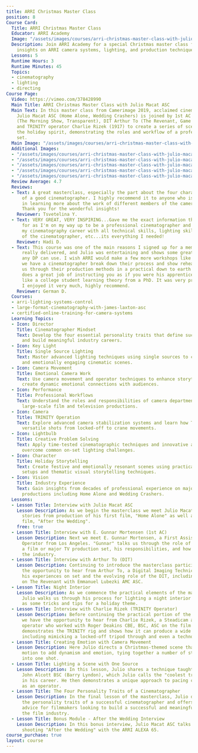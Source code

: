 ```yaml
---
title: ARRI Christmas Master Class
position: 8
Course Card:
  Title: ARRI Christmas Master Class
  Educator: ARRI Academy
  Image: "/assets/images/courses/arri-christmas-master-class-with-julio-macat-asc/arri-christmas-master-class-with-julio-macat-asc.jpg"
  Description: Join ARRI Academy for a special Christmas master class featuring expert
    insights on ARRI camera systems, lighting, and production techniques.
  Lessons: 5
  Runtime Hours: 3
  Runtime Minutes: 45
  Topics:
  - cinematography
  - lighting
  - directing
Course Page:
  Video: https://vimeo.com/378428990
  Main Title: ARRI Christmas Master Class with Julio Macat ASC
  Main Text: In this master class from Camerimage 2019, acclaimed cinematographer
    Julio Macat ASC (Home Alone, Wedding Crashers) is joined by 1st AC E. Gunnar Mortensen
    (The Morning Show, Transparent), DIT Arthur To (The Revenant, Game of Thrones)
    and TRINITY operator Charlie Rizek (1917) to create a series of scenes showcasing
    the holiday spirit, demonstrating the roles and workflow of a professional film
    set.
  Main Image: "/assets/images/courses/arri-christmas-master-class-with-julio-macat-asc/arri-christmas-master-class-with-julio-macat-asc-1.jpg"
  Additional Images:
  - "/assets/images/courses/arri-christmas-master-class-with-julio-macat-asc/arri-christmas-master-class-with-julio-macat-asc-2.jpg"
  - "/assets/images/courses/arri-christmas-master-class-with-julio-macat-asc/arri-christmas-master-class-with-julio-macat-asc-3.jpg"
  - "/assets/images/courses/arri-christmas-master-class-with-julio-macat-asc/arri-christmas-master-class-with-julio-macat-asc-4.jpg"
  - "/assets/images/courses/arri-christmas-master-class-with-julio-macat-asc/arri-christmas-master-class-with-julio-macat-asc-5.jpg"
  - "/assets/images/courses/arri-christmas-master-class-with-julio-macat-asc/arri-christmas-master-class-with-julio-macat-asc-6.jpg"
  Review Average: 4.7
  Reviews:
  - Text: A great masterclass, especially the part about the four characteristics
      of a good cinematographer. I highly recommend it to anyone who is interested
      in learning more about the work of different members of the camera department.
      Thank you for the wonderful insights!
    Reviewer: Tsvetelina Y.
  - Text: VERY GREAT, VERY INSPIRING...Gave me the exact information that I was searching
      for as I'm on my way up to be a professional cinematographer and building up
      my cinematography career with all technical skills, lighting skills, character
      of the cinematographer, etc...its everything I needed!
    Reviewer: Hadi D.
  - Text: This course was one of the main reasons I signed up for a membership. It
      really delivered, and Julio was entertaining and shows some great tips and tricks
      any DP can use. I wish ARRI would make a few more workshops like this where
      we have a cinematographer break down their process and show rehearsals and walk
      us through their production methods in a practical down to earth way. Julio
      does a great job of instructing you as if you were his apprentice, and less
      like a college student learning theory from a PhD. It was very practical and
      I enjoyed it very much, highly recommend.
    Reviewer: German D.
  Courses:
  - arri-lighting-systems-control
  - large-format-cinematography-with-james-laxton-asc
  - certified-online-training-for-camera-systems
  Learning Topics:
  - Icon: Director
    Title: Cinematographer Mindset
    Text: Develop the four essential personality traits that define successful cinematographers
      and build meaningful industry careers.
  - Icon: Key Light
    Title: Single Source Lighting
    Text: Master advanced lighting techniques using single sources to create dramatic
      and emotionally engaging cinematic scenes.
  - Icon: Camera Movement
    Title: Emotional Camera Work
    Text: Use camera movement and operator techniques to enhance storytelling and
      create dynamic emotional connections with audiences.
  - Icon: Performance
    Title: Professional Workflows
    Text: Understand the roles and responsibilities of camera department members in
      large-scale film and television productions.
  - Icon: Camera
    Title: TRINITY Operation
    Text: Explore advanced camera stabilization systems and learn how TRINITY creates
      versatile shots from locked-off to crane movements.
  - Icon: Lightbulb
    Title: Creative Problem Solving
    Text: Apply time-tested cinematographic techniques and innovative approaches to
      overcome common on-set lighting challenges.
  - Icon: Character
    Title: Holiday Storytelling
    Text: Create festive and emotionally resonant scenes using practical lighting
      setups and thematic visual storytelling techniques.
  - Icon: Vision
    Title: Industry Experience
    Text: Gain insights from decades of professional experience on major Hollywood
      productions including Home Alone and Wedding Crashers.
  Lessons:
  - Lesson Title: Interview with Julio Macat ASC
    Lesson Description: As we begin the masterclass we meet Julio Macat ASC, who shares
      stories from production of his first film, "Home Alone" as well as his latest
      film, "After the Wedding".
    free: true
  - Lesson Title: Interview with E. Gunnar Mortensen (1st AC)
    Lesson Description: Next we meet E. Gunnar Mortensen, a First Assistant Camera
      Operator from Los Angeles. "Gunnar" talks us through the role of a 1st AC on
      a film or major TV production set, his responsibilities, and how he got into
      the industry.
  - Lesson Title: Interview with Arthur To (DIT)
    Lesson Description: Continuing to introduce the masterclass participants, we have
      the opportunity to hear from Arthur To, a Digital Imaging Technician. He shares
      his experiences on set and the evolving role of the DIT, including his work
      on The Revenant with Emmanuel Lubezki AMC ASC.
  - Lesson Title: Night Interior
    Lesson Description: As we commence the practical elements of the masterclass,
      Julio walks us through his process for lighting a night interior scene as well
      as some tricks and tips for a holiday theme.
  - Lesson Title: Interview with Charlie Rizek (TRINITY Operator)
    Lesson Description: Before continuing the practical portion of the masterclass
      we have the opportunity to hear from Charlie Rizek, a Steadicam and TRINITY
      operator who worked with Roger Deakins CBE, BSC, ASC on the film 1917. Charlie
      demonstrates the TRINITY rig and shows how it can produce a wide range of shots,
      including mimicking a locked-off tripod through and even a techno-crane.
  - Lesson Title: Creating Emotion with Camera Movement
    Lesson Description: Here Julio directs a Christmas-themed scene that uses camera
      motion to add dynamism and emotion, tying together a number of story elements
      into one shot.
  - Lesson Title: Lighting a Scene with One Source
    Lesson Description: In this lesson, Julio shares a technique taught to him by
      John Alcott BSC (Barry Lyndon), which Julio calls the "coolest trick" he's learned
      in his career. He then demonstrates a unique approach to pacing camera pans
      as an operator.
  - Lesson Title: The Four Personality Traits of a Cinematographer
    Lesson Description: In the final lesson of the masterclass, Julio deconstructs
      the personality traits of a successful cinematographer and offers inspirational
      advice for filmmakers looking to build a successful and meaningful career in
      the film industry.
  - Lesson Title: Bonus Module - After the Wedding Interview
    Lesson Description: In this bonus interview, Julio Macat ASC talks about his experiences
      shooting "After the Wedding" with the ARRI ALEXA 65.
course_purchase: true
layout: course
---
```


